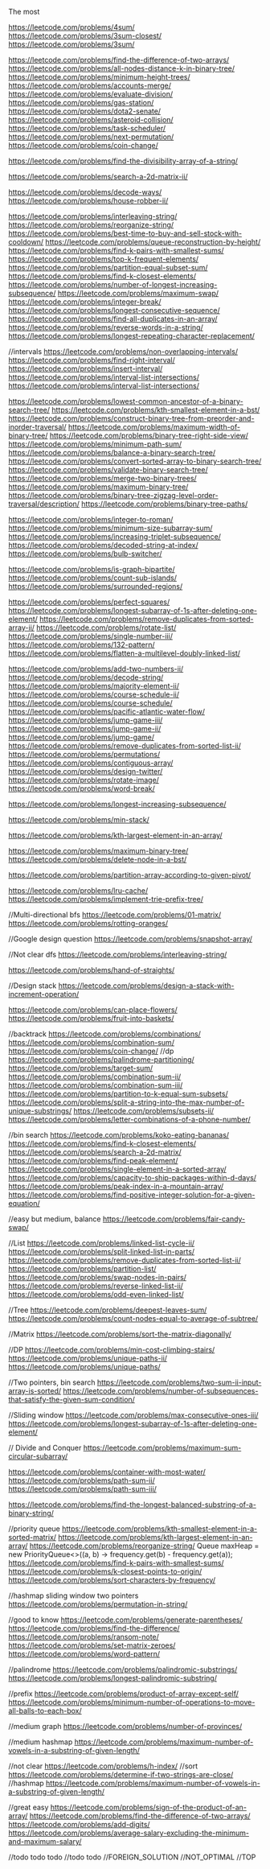 The most

https://leetcode.com/problems/4sum/
https://leetcode.com/problems/3sum-closest/
https://leetcode.com/problems/3sum/

https://leetcode.com/problems/find-the-difference-of-two-arrays/
https://leetcode.com/problems/all-nodes-distance-k-in-binary-tree/
https://leetcode.com/problems/minimum-height-trees/
https://leetcode.com/problems/accounts-merge/
https://leetcode.com/problems/evaluate-division/
https://leetcode.com/problems/gas-station/
https://leetcode.com/problems/dota2-senate/
https://leetcode.com/problems/asteroid-collision/
https://leetcode.com/problems/task-scheduler/
https://leetcode.com/problems/next-permutation/
https://leetcode.com/problems/coin-change/

https://leetcode.com/problems/find-the-divisibility-array-of-a-string/

https://leetcode.com/problems/search-a-2d-matrix-ii/

https://leetcode.com/problems/decode-ways/
https://leetcode.com/problems/house-robber-ii/

https://leetcode.com/problems/interleaving-string/
https://leetcode.com/problems/reorganize-string/
https://leetcode.com/problems/best-time-to-buy-and-sell-stock-with-cooldown/
https://leetcode.com/problems/queue-reconstruction-by-height/
https://leetcode.com/problems/find-k-pairs-with-smallest-sums/
https://leetcode.com/problems/top-k-frequent-elements/
https://leetcode.com/problems/partition-equal-subset-sum/
https://leetcode.com/problems/find-k-closest-elements/
https://leetcode.com/problems/number-of-longest-increasing-subsequence/
https://leetcode.com/problems/maximum-swap/
https://leetcode.com/problems/integer-break/
https://leetcode.com/problems/longest-consecutive-sequence/
https://leetcode.com/problems/find-all-duplicates-in-an-array/
https://leetcode.com/problems/reverse-words-in-a-string/
https://leetcode.com/problems/longest-repeating-character-replacement/

//intervals
https://leetcode.com/problems/non-overlapping-intervals/
https://leetcode.com/problems/find-right-interval/
https://leetcode.com/problems/insert-interval/
https://leetcode.com/problems/interval-list-intersections/
https://leetcode.com/problems/interval-list-intersections/

https://leetcode.com/problems/lowest-common-ancestor-of-a-binary-search-tree/
https://leetcode.com/problems/kth-smallest-element-in-a-bst/
https://leetcode.com/problems/construct-binary-tree-from-preorder-and-inorder-traversal/
https://leetcode.com/problems/maximum-width-of-binary-tree/
https://leetcode.com/problems/binary-tree-right-side-view/
https://leetcode.com/problems/minimum-path-sum/
https://leetcode.com/problems/balance-a-binary-search-tree/
https://leetcode.com/problems/convert-sorted-array-to-binary-search-tree/
https://leetcode.com/problems/validate-binary-search-tree/
https://leetcode.com/problems/merge-two-binary-trees/
https://leetcode.com/problems/maximum-binary-tree/
https://leetcode.com/problems/binary-tree-zigzag-level-order-traversal/description/
https://leetcode.com/problems/binary-tree-paths/

https://leetcode.com/problems/integer-to-roman/
https://leetcode.com/problems/minimum-size-subarray-sum/
https://leetcode.com/problems/increasing-triplet-subsequence/
https://leetcode.com/problems/decoded-string-at-index/
https://leetcode.com/problems/bulb-switcher/

https://leetcode.com/problems/is-graph-bipartite/
https://leetcode.com/problems/count-sub-islands/
https://leetcode.com/problems/surrounded-regions/

https://leetcode.com/problems/perfect-squares/
https://leetcode.com/problems/longest-subarray-of-1s-after-deleting-one-element/
https://leetcode.com/problems/remove-duplicates-from-sorted-array-ii/
https://leetcode.com/problems/rotate-list/
https://leetcode.com/problems/single-number-iii/
https://leetcode.com/problems/132-pattern/
https://leetcode.com/problems/flatten-a-multilevel-doubly-linked-list/


https://leetcode.com/problems/add-two-numbers-ii/
https://leetcode.com/problems/decode-string/
https://leetcode.com/problems/majority-element-ii/
https://leetcode.com/problems/course-schedule-ii/
https://leetcode.com/problems/course-schedule/
https://leetcode.com/problems/pacific-atlantic-water-flow/
https://leetcode.com/problems/jump-game-iii/
https://leetcode.com/problems/jump-game-ii/
https://leetcode.com/problems/jump-game/
https://leetcode.com/problems/remove-duplicates-from-sorted-list-ii/
https://leetcode.com/problems/permutations/
https://leetcode.com/problems/contiguous-array/
https://leetcode.com/problems/design-twitter/
https://leetcode.com/problems/rotate-image/
https://leetcode.com/problems/word-break/

https://leetcode.com/problems/longest-increasing-subsequence/

https://leetcode.com/problems/min-stack/

https://leetcode.com/problems/kth-largest-element-in-an-array/

https://leetcode.com/problems/maximum-binary-tree/
https://leetcode.com/problems/delete-node-in-a-bst/

https://leetcode.com/problems/partition-array-according-to-given-pivot/

https://leetcode.com/problems/lru-cache/
https://leetcode.com/problems/implement-trie-prefix-tree/

//Multi-directional bfs
https://leetcode.com/problems/01-matrix/
https://leetcode.com/problems/rotting-oranges/

//Google design question
https://leetcode.com/problems/snapshot-array/

//Not clear dfs
https://leetcode.com/problems/interleaving-string/

https://leetcode.com/problems/hand-of-straights/

//Design stack
https://leetcode.com/problems/design-a-stack-with-increment-operation/

https://leetcode.com/problems/can-place-flowers/
https://leetcode.com/problems/fruit-into-baskets/

//backtrack
https://leetcode.com/problems/combinations/
https://leetcode.com/problems/combination-sum/
https://leetcode.com/problems/coin-change/ //dp
https://leetcode.com/problems/palindrome-partitioning/
https://leetcode.com/problems/target-sum/
https://leetcode.com/problems/combination-sum-ii/
https://leetcode.com/problems/combination-sum-iii/
https://leetcode.com/problems/partition-to-k-equal-sum-subsets/
https://leetcode.com/problems/split-a-string-into-the-max-number-of-unique-substrings/
https://leetcode.com/problems/subsets-ii/
https://leetcode.com/problems/letter-combinations-of-a-phone-number/


//bin search
https://leetcode.com/problems/koko-eating-bananas/
https://leetcode.com/problems/find-k-closest-elements/
https://leetcode.com/problems/search-a-2d-matrix/
https://leetcode.com/problems/find-peak-element/
https://leetcode.com/problems/single-element-in-a-sorted-array/
https://leetcode.com/problems/capacity-to-ship-packages-within-d-days/
https://leetcode.com/problems/peak-index-in-a-mountain-array/
https://leetcode.com/problems/find-positive-integer-solution-for-a-given-equation/

//easy but medium, balance
https://leetcode.com/problems/fair-candy-swap/

//List
https://leetcode.com/problems/linked-list-cycle-ii/
https://leetcode.com/problems/split-linked-list-in-parts/
https://leetcode.com/problems/remove-duplicates-from-sorted-list-ii/
https://leetcode.com/problems/partition-list/
https://leetcode.com/problems/swap-nodes-in-pairs/
https://leetcode.com/problems/reverse-linked-list-ii/
https://leetcode.com/problems/odd-even-linked-list/

//Tree
https://leetcode.com/problems/deepest-leaves-sum/
https://leetcode.com/problems/count-nodes-equal-to-average-of-subtree/

//Matrix
https://leetcode.com/problems/sort-the-matrix-diagonally/

//DP
https://leetcode.com/problems/min-cost-climbing-stairs/
https://leetcode.com/problems/unique-paths-ii/
https://leetcode.com/problems/unique-paths/

//Two pointers, bin search
https://leetcode.com/problems/two-sum-ii-input-array-is-sorted/
https://leetcode.com/problems/number-of-subsequences-that-satisfy-the-given-sum-condition/

//Sliding window
https://leetcode.com/problems/max-consecutive-ones-iii/
https://leetcode.com/problems/longest-subarray-of-1s-after-deleting-one-element/

// Divide and Conquer
https://leetcode.com/problems/maximum-sum-circular-subarray/

https://leetcode.com/problems/container-with-most-water/
https://leetcode.com/problems/path-sum-ii/
https://leetcode.com/problems/path-sum-iii/

https://leetcode.com/problems/find-the-longest-balanced-substring-of-a-binary-string/

//priority queue
https://leetcode.com/problems/kth-smallest-element-in-a-sorted-matrix/
https://leetcode.com/problems/kth-largest-element-in-an-array/
https://leetcode.com/problems/reorganize-string/
Queue<Character> maxHeap = new PriorityQueue<>((a, b) -> frequency.get(b) - frequency.get(a));
https://leetcode.com/problems/find-k-pairs-with-smallest-sums/
https://leetcode.com/problems/k-closest-points-to-origin/
https://leetcode.com/problems/sort-characters-by-frequency/

//hashmap sliding window two pointers
https://leetcode.com/problems/permutation-in-string/

//good to know
https://leetcode.com/problems/generate-parentheses/
https://leetcode.com/problems/find-the-difference/
https://leetcode.com/problems/ransom-note/
https://leetcode.com/problems/set-matrix-zeroes/
https://leetcode.com/problems/word-pattern/

//palindrome
https://leetcode.com/problems/palindromic-substrings/
https://leetcode.com/problems/longest-palindromic-substring/

//prefix
https://leetcode.com/problems/product-of-array-except-self/
https://leetcode.com/problems/minimum-number-of-operations-to-move-all-balls-to-each-box/

//medium graph
https://leetcode.com/problems/number-of-provinces/

//medium hashmap
https://leetcode.com/problems/maximum-number-of-vowels-in-a-substring-of-given-length/

//not clear
https://leetcode.com/problems/h-index/
//sort
https://leetcode.com/problems/determine-if-two-strings-are-close/
//hashmap
https://leetcode.com/problems/maximum-number-of-vowels-in-a-substring-of-given-length/

//great easy
https://leetcode.com/problems/sign-of-the-product-of-an-array/
https://leetcode.com/problems/find-the-difference-of-two-arrays/
https://leetcode.com/problems/add-digits/
https://leetcode.com/problems/average-salary-excluding-the-minimum-and-maximum-salary/

//todo todo todo
//todo todo
//FOREIGN_SOLUTION
//NOT_OPTIMAL
//TOP